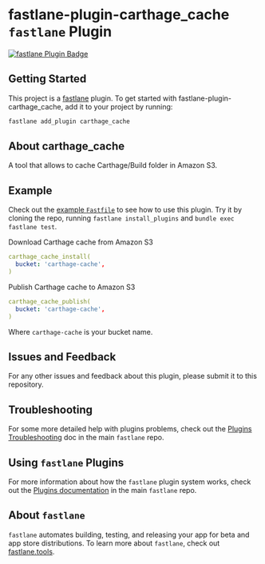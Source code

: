 # fastlane-plugin-carthage_cache `fastlane` Plugin

[![fastlane Plugin Badge](https://rawcdn.githack.com/fastlane/fastlane/master/fastlane/assets/plugin-badge.svg)](https://rubygems.org/gems/fastlane-plugin-carthage_cache)

## Getting Started

This project is a [fastlane](https://github.com/fastlane/fastlane) plugin. To get started with fastlane-plugin-carthage_cache, add it to your project by running:

```bash
fastlane add_plugin carthage_cache
```

## About carthage_cache

A tool that allows to cache Carthage/Build folder in Amazon S3.

## Example

Check out the [example `Fastfile`](fastlane/Fastfile) to see how to use this plugin. Try it by cloning the repo, running `fastlane install_plugins` and `bundle exec fastlane test`. 

Download Carthage cache from Amazon S3

```yaml
carthage_cache_install(
  bucket: 'carthage-cache',
)
```

Publish Carthage cache to Amazon S3

```yaml
carthage_cache_publish(
  bucket: 'carthage-cache',
)
```

Where `carthage-cache` is your bucket name.

## Issues and Feedback

For any other issues and feedback about this plugin, please submit it to this repository.

## Troubleshooting

For some more detailed help with plugins problems, check out the [Plugins Troubleshooting](https://github.com/fastlane/fastlane/blob/master/fastlane/docs/PluginsTroubleshooting.md) doc in the main `fastlane` repo.

## Using `fastlane` Plugins

For more information about how the `fastlane` plugin system works, check out the [Plugins documentation](https://github.com/fastlane/fastlane/blob/master/fastlane/docs/Plugins.md) in the main `fastlane` repo.

## About `fastlane`

`fastlane` automates building, testing, and releasing your app for beta and app store distributions. To learn more about `fastlane`, check out [fastlane.tools](https://fastlane.tools).
